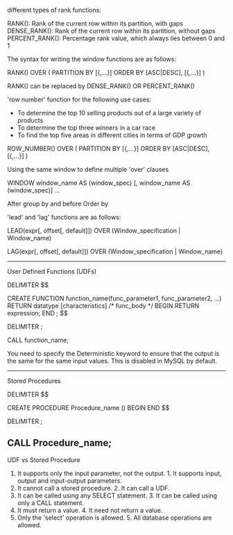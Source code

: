 different types of rank functions:

RANK(): Rank of the current row within its partition, with gaps
DENSE_RANK(): Rank of the current row within its partition, without gaps
PERCENT_RANK(): Percentage rank value, which always lies between 0 and 1

The syntax for writing the window functions are as follows:

RANK() OVER (
  PARTITION BY <expression>[{,<expression>...}]
  ORDER BY <expression> [ASC|DESC], [{,<expression>...}]
)

RANK() can be replaced by DENSE_RANK() OR PERCENT_RANK()


'row number' function for the following use cases:

- To determine the top 10 selling products out of a large variety of products
- To determine the top three winners in a car race
- To find the top five areas in different cities in terms of GDP growth

ROW_NUMBER() OVER (
  PARTITION BY <expression>[{,<expression>...}]
  ORDER BY <expression> [ASC|DESC], [{,<expression>...}]
)

Using the same window to define multiple 'over' clauses

WINDOW window_name AS (window_spec)
  [, window_name AS (window_spec)] ...

After group by and before Order by


 'lead' and 'lag' functions are as follows:

LEAD(expr[, offset[, default]])
  OVER (Window_specification | Window_name) 
 

LAG(expr[, offset[, default]])
  OVER (Window_specification | Window_name)


--------
User Defined Functions (UDFs)

DELIMITER $$

CREATE FUNCTION function_name(func_parameter1, func_parameter2, ...)
  RETURN datatype [characteristics]
/*      func_body      */
  BEGIN
    <SQL Statements>
    RETURN expression;
END ; $$

DELIMITER ;

CALL function_name;


You need to specify the Deterministic keyword to ensure that the output is the same for the same input values. This is disabled in MySQL by default.

---------------
Stored Procedures

DELIMITER $$

CREATE PROCEDURE Procedure_name (<Paramter List>)
BEGIN
  <SQL Statements>
END $$

DELIMITER ;

CALL Procedure_name;
------------------

UDF vs 	Stored Procedure
1. It supports only the input parameter, not the output.	1. It supports input, output and input-output parameters.
2. It cannot call a stored procedure.	2. It can call a UDF.
3. It can be called using any SELECT statement.	3. It can be called using only a CALL statement.
4. It must return a value.	4. It need not return a value.
5. Only the 'select' operation is allowed.	5. All database operations are allowed.
